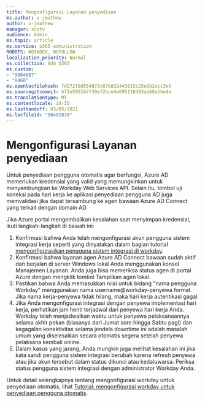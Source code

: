 ```yaml
---
title: Mengonfigurasi Layanan penyediaan
ms.author: v-jmathew
author: v-jmathew
manager: scotv
audience: Admin
ms.topic: article
ms.service: o365-administration
ROBOTS: NOINDEX, NOFOLLOW
localization_priority: Normal
ms.collection: Adm_O365
ms.custom:
- "9004687"
- "8468"
ms.openlocfilehash: fd272f8d554d73c87b832443815c25ebb2acc3eb
ms.sourcegitcommit: b71e5981b7f30ef2bce4e695118d03aa68a5be4a
ms.translationtype: MT
ms.contentlocale: id-ID
ms.lasthandoff: 03/05/2021
ms.locfileid: "50482870"
---
```

# <a name="configuring-the-provision-service"></a>Mengonfigurasi Layanan penyediaan

Untuk penyediaan pengguna otomatis agar berfungsi, Azure AD memerlukan kredensial yang valid yang memungkinkan untuk menyambungkan ke Workday Web Services API. Selain itu, tombol uji koneksi pada hari kerja ke aplikasi penyediaan pengguna AD juga memvalidasi jika dapat tersambung ke agen bawaan Azure AD Connect yang terkait dengan domain AD.

Jika Azure portal mengembalikan kesalahan saat menyimpan kredensial, ikuti langkah-langkah di bawah ini:

1. Konfirmasi bahwa Anda telah mengonfigurasi akun pengguna sistem integrasi kerja seperti yang dinyatakan dalam bagian tutorial [mengonfigurasikan pengguna sistem integrasi di workday](https://docs.microsoft.com/azure/active-directory/saas-apps/workday-inbound-tutorial).
2. Konfirmasi bahwa layanan agen Azure AD Connect bawaan sudah aktif dan berjalan di server Windows lokal Anda menggunakan konsol Manajemen Layanan. Anda juga bisa memeriksa status agen di portal Azure dengan mengklik tombol Tampilkan agen lokal.
3. Pastikan bahwa Anda memasukkan nilai untuk bidang "nama pengguna Workday" menggunakan nama username@workday-penyewa format. Jika nama kerja-penyewa tidak hilang, maka hari kerja autentikasi gagal.
4. Jika Anda mengonfigurasi integrasi dengan penyewa implementasi hari kerja, perhatikan jam henti terjadwal dari penyewa hari kerja Anda. Workday telah menjadwalkan waktu untuk penyewa pelaksanaannya selama akhir pekan (biasanya dari Jumat sore hingga Sabtu pagi) dan kegagalan konektivitas selama jendela downtime ini adalah masalah umum yang diselesaikan secara otomatis segera setelah penyewa pelaksana kembali online.
5. Dalam kasus yang jarang, Anda mungkin juga melihat kesalahan ini jika kata sandi pengguna sistem integrasi berubah karena refresh penyewa atau jika akun tersebut dalam status dikunci atau kedaluwarsa. Periksa status pengguna sistem integrasi dengan administrator Workday Anda.

Untuk detail selengkapnya tentang mengonfigurasi workday untuk penyediaan otomatis, lihat [Tutorial: mengonfigurasi workday untuk penyediaan pengguna otomatis](https://docs.microsoft.com/azure/active-directory/saas-apps/workday-inbound-tutorial).
